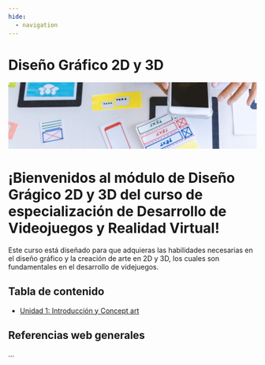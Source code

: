 ```yaml
---
hide:
  - navigation
---
```


# Diseño Gráfico 2D y 3D
![](assets/referencias.jpg)

# ¡Bienvenidos al módulo de **Diseño Grágico 2D y 3D** del curso de especialización de **Desarrollo de Videojuegos y Realidad Virtual**!

Este curso está diseñado para que adquieras las habilidades necesarias en el diseño gráfico y la creación de arte en 2D y 3D, los cuales son fundamentales en el desarrollo de videjuegos.

## Tabla de contenido

* [Unidad 1: Introducción y Concept art](ud1.md)



## Referencias web generales

...
